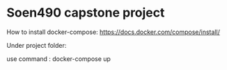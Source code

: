 # Soen490 capstone project

How to install docker-compose:
https://docs.docker.com/compose/install/

Under project folder:

use command : docker-compose up